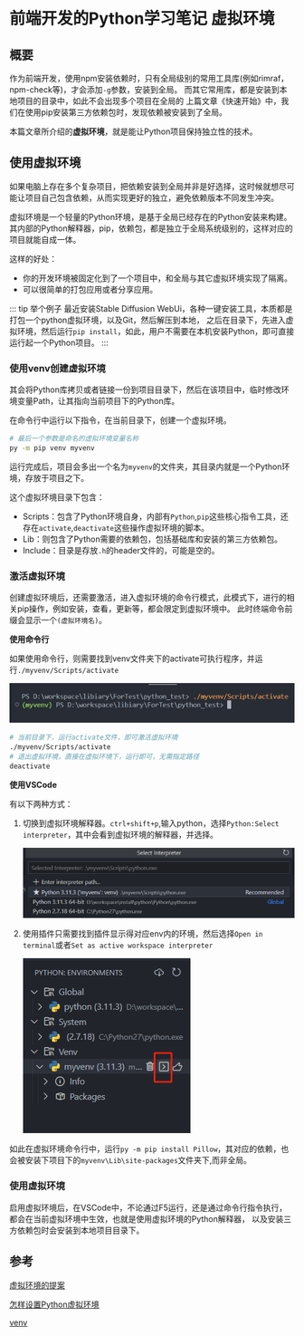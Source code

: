 # 前端开发的Python学习笔记 虚拟环境

## 概要

作为前端开发，使用npm安装依赖时，只有全局级别的常用工具库(例如rimraf，npm-check等)，才会添加`-g`参数，安装到全局。
而其它常用库，都是安装到本地项目的目录中，如此不会出现多个项目在全局的
上篇文章《快速开始》中，我们在使用pip安装第三方依赖包时，发现依赖被安装到了全局。

本篇文章所介绍的**虚拟环境**，就是能让Python项目保持独立性的技术。

## 使用虚拟环境

如果电脑上存在多个复杂项目，把依赖安装到全局并非是好选择，这时候就想尽可能让项目自己包含依赖，从而实现更好的独立，避免依赖版本不同发生冲突。

虚拟环境是一个轻量的Python环境，是基于全局已经存在的Python安装来构建。
其内部的Python解释器，pip，依赖包，都是独立于全局系统级别的，这样对应的项目就能自成一体。

这样的好处：

* 你的开发环境被固定化到了一个项目中，和全局与其它虚拟环境实现了隔离。
* 可以很简单的打包应用或者分享应用。

::: tip 举个例子
最近安装Stable Diffusion WebUi，各种一键安装工具，本质都是打包一个python虚拟环境，以及Git，然后解压到本地，
之后在目录下，先进入虚拟环境，然后运行`pip install`，如此，用户不需要在本机安装Python，即可直接运行起一个Python项目。
:::

### 使用venv创建虚拟环境

其会将Python库拷贝或者链接一份到项目目录下，然后在该项目中，临时修改环境变量Path，让其指向当前项目下的Python库。

在命令行中运行以下指令，在当前目录下，创建一个虚拟环境。

```sh
# 最后一个参数是命名的虚拟环境变量名称
py -m pip venv myvenv
```

运行完成后，项目会多出一个名为`myvenv`的文件夹，其目录内就是一个Python环境，存放于项目之下。

这个虚拟环境目录下包含：
* Scripts：包含了Python环境自身，内部有`Python`,`pip`这些核心指令工具，还存在`activate`,`deactivate`这些操作虚拟环境的脚本。
* Lib：则包含了Python需要的依赖包，包括基础库和安装的第三方依赖包。
* Include：目录是存放`.h`的header文件的，可能是空的。

### 激活虚拟环境

创建虚拟环境后，还需要激活，进入虚拟环境的命令行模式，此模式下，进行的相关pip操作，例如安装，查看，更新等，都会限定到虚拟环境中。
此时终端命令前缀会显示一个`(虚拟环境名)`。  

**使用命令行**
  
如果使用命令行，则需要找到venv文件夹下的activate可执行程序，并运行`./myvenv/Scripts/activate`  

![Link](./images/cmd_active.png)

```sh
# 当前目录下，运行activate文件，即可激活虚拟环境
./myvenv/Scripts/activate
# 退出虚拟环境，直接在虚拟环境下，运行即可，无需指定路径
deactivate
```

**使用VSCode**

有以下两种方式：

1. 切换到虚拟环境解释器。`ctrl+shift+p`,输入python，选择`Python:Select interpreter`，其中会看到虚拟环境的解释器，并选择。

   ![Link](./images/select_interpreter.png)

2. 使用插件只需要找到插件显示得对应env内的环境，然后选择`Open in terminal`或者`Set as active workspace interpreter`  

   ![Link](./images/plugin_activate.png) 

如此在虚拟环境命令行中，运行`py -m pip install Pillow`，其对应的依赖，也会被安装下项目下的`myvenv\Lib\site-packages`文件夹下,而非全局。

### 使用虚拟环境

启用虚拟环境后，在VSCode中，不论通过F5运行，还是通过命令行指令执行，都会在当前虚拟环境中生效，也就是使用虚拟环境的Python解释器，
以及安装三方依赖包时会安装到本地项目目录下。

## 参考

[虚拟环境的提案](https://peps.python.org/pep-0405/)

[怎样设置Python虚拟环境](https://www.freecodecamp.org/news/how-to-setup-virtual-environments-in-python/)

[venv](https://docs.python.org/3/library/venv.html)


